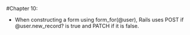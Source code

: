 #Chapter 10:


* When constructing a form using form_for(@user), Rails uses POST if @user.new_record? is true and PATCH if it is false.
